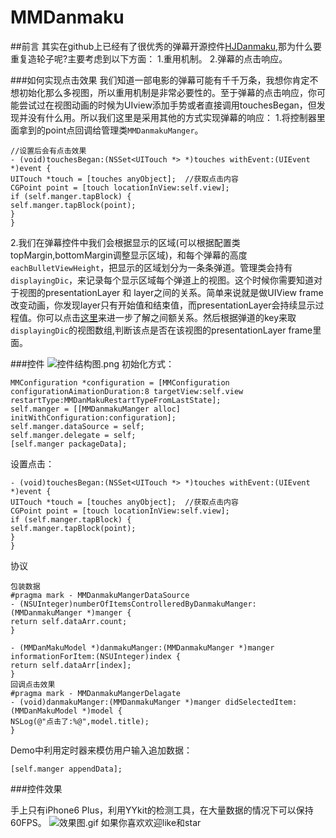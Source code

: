# MMDanmaku
##前言
其实在github上已经有了很优秀的弹幕开源控件[HJDanmaku](https://github.com/panghaijiao/HJDanmakuDemo),那为什么要重复造轮子呢?主要考虑到以下方面：
1.重用机制。
2.弹幕的点击响应。

###如何实现点击效果
我们知道一部电影的弹幕可能有千千万条，我想你肯定不想初始化那么多视图，所以重用机制是非常必要性的。至于弹幕的点击响应，你可能尝试过在视图动画的时候为UIview添加手势或者直接调用touchesBegan，但发现并没有什么用。所以我们这里是采用其他的方式实现弹幕的响应：
1.将控制器里面拿到的point点回调给管理类`MMDanmakuManger`。
```
//设置后会有点击效果
- (void)touchesBegan:(NSSet<UITouch *> *)touches withEvent:(UIEvent *)event {
UITouch *touch = [touches anyObject];  //获取点击内容
CGPoint point = [touch locationInView:self.view];
if (self.manger.tapBlock) {
self.manger.tapBlock(point);
}
}
```
2.我们在弹幕控件中我们会根据显示的区域(可以根据配置类topMargin,bottomMargin调整显示区域)，和每个弹幕的高度`eachBulletViewHeight`，把显示的区域划分为一条条弹道。管理类会持有`displayingDic`，来记录每个显示区域每个弹道上的视图。这个时候你需要知道对于视图的presentationLayer 和 layer之间的关系。简单来说就是做UIView frame改变动画，你发现layer只有开始值和结束值，而presentationLayer会持续显示过程值。你可以点击[这里](http://www.jianshu.com/p/1efb0238c1dd)来进一步了解之间额关系。然后根据弹道的key来取`displayingDic`的视图数组,判断该点是否在该视图的presentationLayer frame里面。


###控件
![控件结构图.png](http://upload-images.jianshu.io/upload_images/307963-3715524d96791ae9.png?imageMogr2/auto-orient/strip%7CimageView2/2/w/1240)
初始化方式：
```
MMConfiguration *configuration = [MMConfiguration configurationAimationDuration:8 targetView:self.view restartType:MMDanMakuRestartTypeFromLastState];
self.manger = [[MMDanmakuManger alloc] initWithConfiguration:configuration];
self.manger.dataSource = self;
self.manger.delegate = self;
[self.manger packageData];
```
设置点击：
```
- (void)touchesBegan:(NSSet<UITouch *> *)touches withEvent:(UIEvent *)event {
UITouch *touch = [touches anyObject];  //获取点击内容
CGPoint point = [touch locationInView:self.view];
if (self.manger.tapBlock) {
self.manger.tapBlock(point);
}
}
```
协议
```
包装数据
#pragma mark - MMDanmakuMangerDataSource
- (NSUInteger)numberOfItemsControlleredByDanmakuManger:(MMDanmakuManger *)manger {
return self.dataArr.count;
}

- (MMDanMakuModel *)danmakuManger:(MMDanmakuManger *)manger informationForItem:(NSUInteger)index {
return self.dataArr[index];
}
回调点击效果
#pragma mark - MMDanmakuMangerDelagate
- (void)danmakuManger:(MMDanmakuManger *)manger didSelectedItem:(MMDanMakuModel *)model {
NSLog(@"点击了:%@",model.title);
}
```
Demo中利用定时器来模仿用户输入追加数据：
```
[self.manger appendData];
```

###控件效果

手上只有iPhone6 Plus，利用YYkit的检测工具，在大量数据的情况下可以保持60FPS。
![效果图.gif](http://upload-images.jianshu.io/upload_images/307963-279c0632b9a1f388.gif?imageMogr2/auto-orient/strip)
如果你喜欢欢迎like和star
